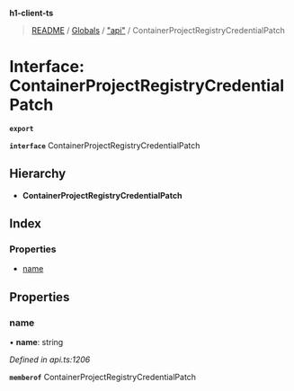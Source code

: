 **h1-client-ts**

> [README](../README.md) / [Globals](../globals.md) / ["api"](../modules/_api_.md) / ContainerProjectRegistryCredentialPatch

# Interface: ContainerProjectRegistryCredentialPatch

**`export`** 

**`interface`** ContainerProjectRegistryCredentialPatch

## Hierarchy

* **ContainerProjectRegistryCredentialPatch**

## Index

### Properties

* [name](_api_.containerprojectregistrycredentialpatch.md#name)

## Properties

### name

•  **name**: string

*Defined in api.ts:1206*

**`memberof`** ContainerProjectRegistryCredentialPatch
